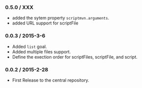 ### 0.5.0 / XXX

* added the sytem property `scriptmvn.arguments`.
* added URL support for scriptFile

### 0.0.3 / 2015-3-6

* Added `list` goal.
* Added multiple files support.
* Define the exection order for scriptFiles, scriptFile, and script.

### 0.0.2 / 2015-2-28

* First Release to the central repository.
